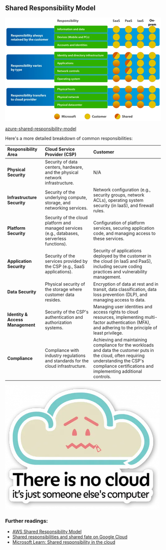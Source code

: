 ## Shared Responsibility Model

![image](image.png)

[azure-shared-responsibility-model](https://www.corestack.io/azure-security-tools/azure-shared-responsibility-model/)

Here's a more detailed breakdown of common responsibilities:


| Responsibility Area         | Cloud Service Provider (CSP)                                                                                                                                                                                             | Customer                                                                                                                                                                                                                                                                                                                                                                                                                                                                                    |
| :-------------------------- | :----------------------------------------------------------------------------------------------------------------------------------------------------------------------------------------------------------------------- | :------------------------------------------------------------------------------------------------------------------------------------------------------------------------------------------------------------------------------------------------------------------------------------------------------------------------------------------------------------------------------------------------------------------------------------------------------------------------------------------------- |
| **Physical Security** | Security of data centers, hardware, and the physical network infrastructure.                                                                                                                                             | N/A                                                                                                                                                                                                                                                                                                                                                                                                                                                                                                                               |
| **Infrastructure Security** | Security of the underlying compute, storage, and networking services.                                                                                                                                                 | Network configuration (e.g., security groups, network ACLs), operating system security (in IaaS), and firewall rules.                                                                                                                                                                                                                                                                                                                                                                                                                    |
| **Platform Security** | Security of the cloud platform and managed services (e.g., databases, serverless functions).                                                                                                                             | Configuration of platform services, securing application code, and managing access to these services.                                                                                                                                                                                                                                                                                                                                                                                                                                     |
| **Application Security** | Security of the services provided by the CSP (e.g., SaaS applications).                                                                                                                                                  | Security of applications deployed by the customer in the cloud (in IaaS and PaaS), including secure coding practices and vulnerability management.                                                                                                                                                                                                                                                                                                                                                                                           |
| **Data Security** | Physical security of the storage where customer data resides.                                                                                                                                                            | Encryption of data at rest and in transit, data classification, data loss prevention (DLP), and managing access to data.                                                                                                                                                                                                                                                                                                                                                                                                         |
| **Identity & Access Management** | Security of the CSP's authentication and authorization systems.                                                                                                                                                      | Managing user identities and access rights to cloud resources, implementing multi-factor authentication (MFA), and adhering to the principle of least privilege.                                                                                                                                                                                                                                                                                                                                                                 |
| **Compliance** | Compliance with industry regulations and standards for the cloud infrastructure.                                                                                                                                       | Achieving and maintaining compliance for the workloads and data the customer puts in the cloud, often requiring understanding the CSP's compliance certifications and implementing additional controls.                                                                                                                                                                                                                                                                                                                                          |

![alt text](image-3.png)

### Further readings:
- [AWS Shared Responsibility Model](https://aws.amazon.com/compliance/shared-responsibility-model/)
- [Shared responsibilities and shared fate on Google Cloud](https://cloud.google.com/architecture/framework/security/shared-responsibility-shared-fate)
- [Microsoft Learn: Shared responsibility in the cloud](https://learn.microsoft.com/en-us/azure/security/fundamentals/shared-responsibility)

